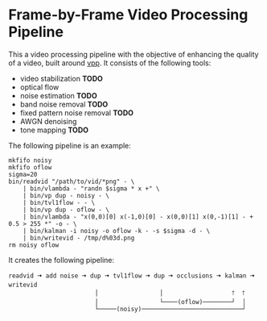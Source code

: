 # Frame-by-Frame Video Processing Pipeline

This a video processing pipeline with the objective of enhancing the quality of
a video, built around [vpp](https://github.com/kidanger/vpp). It consists of the 
following tools:
- video stabilization **TODO**
- optical flow
- noise estimation **TODO**
- band noise removal **TODO**
- fixed pattern noise removal **TODO**
- AWGN denoising
- tone mapping **TODO**


The following pipeline is an example:
```
mkfifo noisy
mkfifo oflow
sigma=20
bin/readvid "/path/to/vid/*png" - \
	| bin/vlambda - "randn $sigma * x +" \
	| bin/vp dup - noisy - \
	| bin/tvl1flow - - \
	| bin/vp dup - oflow - \
	| bin/vlambda - "x(0,0)[0] x(-1,0)[0] - x(0,0)[1] x(0,-1)[1] - + 0.5 > 255 *" -o - \
	| bin/kalman -i noisy -o oflow -k - -s $sigma -d - \
	| bin/writevid - /tmp/d%03d.png
rm noisy oflow
```

It creates the following pipeline:
```
readvid 🠆 add noise 🠆 dup 🠆 tvl1flow 🠆 dup 🠆 occlusions 🠆 kalman 🠆 writevid
                        │                 │                   🡑  🡑
                        │                 └────(oflow)────────┘  │
                        └─────(noisy)────────────────────────────┘
```






